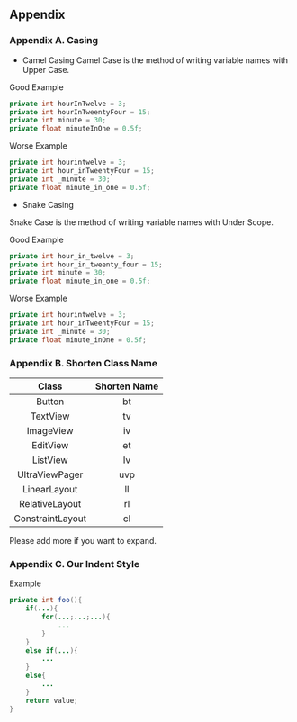 ## Appendix

### Appendix A. Casing

- Camel Casing
Camel Case is the method of writing variable names with Upper Case.  
  
Good Example
```java
private int hourInTwelve = 3;
private int hourInTweentyFour = 15;
private int minute = 30;
private float minuteInOne = 0.5f;
```

Worse Example
```java
private int hourintwelve = 3;
private int hour_inTweentyFour = 15;
private int _minute = 30;
private float minute_in_one = 0.5f;
```

- Snake Casing

Snake Case is the method of writing variable names with Under Scope.  
  
Good Example
```java
private int hour_in_twelve = 3;
private int hour_in_tweenty_four = 15;
private int minute = 30;
private float minute_in_one = 0.5f;
```

Worse Example
```java
private int hourintwelve = 3;
private int hour_inTweentyFour = 15;
private int _minute = 30;
private float minute_inOne = 0.5f;
```

### Appendix B. Shorten Class Name

|      Class      | Shorten Name |
|:---------------:|:------------:|
|Button           |bt            |
|TextView         |tv            |
|ImageView        |iv            |
|EditView         |et            |
|ListView         |lv            |
|UltraViewPager   |uvp           |
|LinearLayout     |ll            |
|RelativeLayout   |rl            |
|ConstraintLayout |cl            |

Please add more if you want to expand.

### Appendix C. Our Indent Style

Example
```java
private int foo(){
    if(...){
        for(...;...;...){
            ...
        }
    }
    else if(...){
        ...
	}
    else{
        ...
    }
    return value;
}
```
